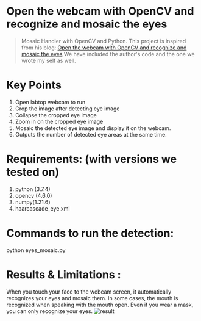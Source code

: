 # Open the webcam with OpenCV and recognize and mosaic the eyes
> Mosaic Handler with OpenCV and Python. This project is inspired from his blog: [Open the webcam with OpenCV and recognize and mosaic the eyes](https://jinho-study.tistory.com/231)
We have included the author's code and the one we wrote my self as well.

# Key Points 
<step>
  
1. Open labtop webcam to run 
2. Crop the image after detecting eye image
3. Collapse the cropped eye image
4. Zoom in on the cropped eye image
5. Mosaic the detected eye image and display it on the webcam.
6. Outputs the number of detected eye areas at the same time.

# Requirements: (with versions we tested on)
1. python (3.7.4)
2. opencv (4.6.0)
3. numpy(1.21.6)
4. haarcascade_eye.xml

# Commands to run the detection:
python eyes_mosaic.py

# Results & Limitations :
When you touch your face to the webcam screen, 
it automatically recognizes your eyes and mosaic them.
In some cases, the mouth is recognized when speaking 
with the mouth open. Even if you wear a mask, 
you can only recognize your eyes.
![result](https://user-images.githubusercontent.com/113023190/206858506-8933faf7-13eb-4530-b0b5-1dbcdf52d987.png)


